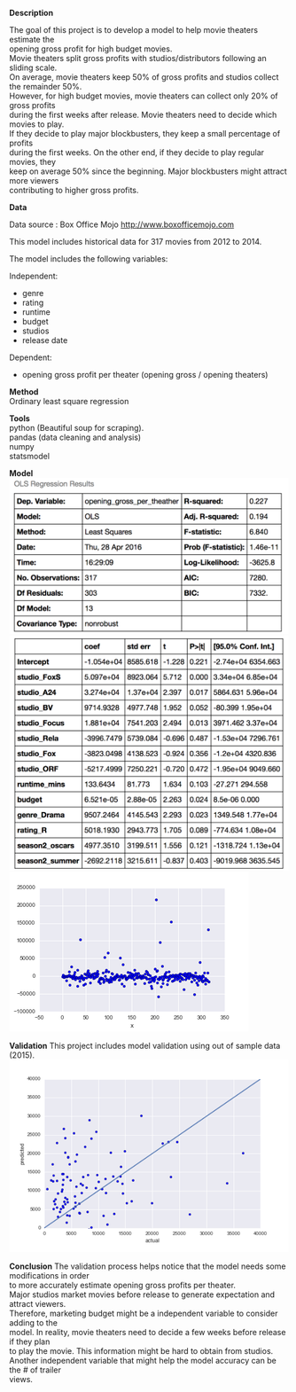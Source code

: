 **Description**

The goal of this project is to develop a model to help movie theaters estimate the   
opening gross profit for high budget movies.      
Movie theaters split gross profits with studios/distributors following an sliding scale.     
On average, movie theaters keep 50% of gross profits and studios collect the remainder 50%.    
However, for high budget movies, movie theaters can collect only 20% of gross profits    
during the first weeks after release.  Movie theaters need to decide which movies to play.  
If they decide to play major blockbusters, they keep a small percentage of profits  
during the first weeks.  On the other end, if they decide to play regular movies, they  
keep on average 50% since the beginning.  Major blockbusters might attract more viewers  
contributing to higher gross profits.


**Data**

Data source : Box Office Mojo
http://www.boxofficemojo.com  

This model includes historical data for 317 movies from 2012 to 2014. 

The model includes the following variables:  

Independent:  
* genre
* rating
* runtime 
* budget
* studios
* release date

Dependent:
* opening gross profit per theater (opening gross / opening theaters)


**Method**  
Ordinary least square regression  

**Tools**  
python (Beautiful soup for scraping).  
pandas (data cleaning and analysis)  
numpy  
statsmodel

**Model**  
<img src="ols_model_1.png">  
<img src="ols_model_2.png">  
<img src="residual.png">
  

**Validation**
This project includes model validation using out of sample data (2015).  
<img src="prediction.png">  

**Conclusion**
The validation process helps notice that the model needs some modifications in order  
to more accurately estimate opening gross profits per theater.  
Major studios market movies before release to generate expectation and attract viewers.  
Therefore, marketing budget might be a independent variable to consider adding to the  
model.  In reality, movie theaters need to decide a few weeks before release if they plan  
to play the movie.  This information might be hard to obtain from studios.  
Another independent variable that might help the model accuracy can be the # of trailer  
views.   














   







